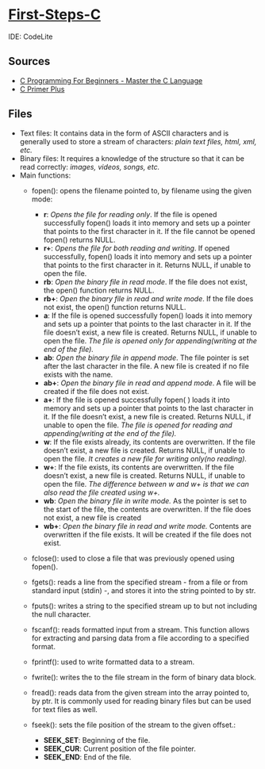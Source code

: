 # [First-Steps-C](https://github.com/asofcs/First-Steps-C/tree/main)

IDE: CodeLite

## Sources
- [C Programming For Beginners - Master the C Language](https://www.udemy.com/course/c-programming-for-beginners-/)
- [C Primer Plus](https://www.oreilly.com/library/view/c-primer-plus/9780133432398/)
## Files
- Text files: It contains data in the form of ASCII characters and is generally used to store a stream of characters: *plain text files, html, xml, etc.*
- Binary files: It requires a knowledge of the structure so that it can be read correctly: *images, videos, songs, etc.*
- Main functions:
  - fopen(): opens the filename pointed to, by filename using the given mode:
    
    - **r**: *Opens the file for reading only*. If the file is opened successfully fopen() loads it into memory and sets up a pointer that points to the first character in it. If the file cannot be opened fopen() returns NULL.
    - **r+**: *Opens the file for both reading and writing*. If opened successfully, fopen() loads it into memory and sets up a pointer that points to the first character in it. Returns NULL, if unable to open the file.
    - **rb**: *Open the binary file in read mode*. If the file does not exist, the open() function returns NULL.
    - **rb+**: *Open the binary file in read and write mode*. If the file does not exist, the open() function returns NULL.
    - **a**: If the file is opened successfully fopen() loads it into memory and sets up a pointer that points to the last character in it. If the file doesn’t exist, a new file is created. Returns NULL, if unable to open the file. *The file is opened only for appending(writing at the end of the file).*
    - **ab**: *Open the binary file in append mode*. The file pointer is set after the last character in the file. A new file is created if no file exists with the name.
    - **ab+**: *Open the binary file in read and append mode*. A file will be created if the file does not exist.
    - **a+**: If the file is opened successfully fopen( ) loads it into memory and sets up a pointer that points to the last character in it. If the file doesn’t exist, a new file is created. Returns NULL, if unable to open the file. *The file is opened for reading and appending(writing at the end of the file).*
    - **w**: If the file exists already, its contents are overwritten. If the file doesn’t exist, a new file is created. Returns NULL, if unable to open the file. *It creates a new file for writing only(no reading).*
    - **w+**: If the file exists, its contents are overwritten. If the file doesn’t exist, a new file is created. Returns NULL, if unable to open the file. *The difference between w and w+ is that we can also read the file created using w+.*
    - **wb**: *Open the binary file in write mode.* As the pointer is set to the start of the file, the contents are overwritten. If the file does not exist, a new file is created
    - **wb+**: *Open the binary file in read and write mode.* Contents are overwritten if the file exists. It will be created if the file does not exist.

  - fclose(): used to close a file that was previously opened using fopen().
  - fgets(): reads a line from the specified stream -  from a file or from standard input (stdin) -, and stores it into the string pointed to by str.
  - fputs(): writes a string to the specified stream up to but not including the null character.
  - fscanf(): reads formatted input from a stream. This function allows for extracting and parsing data from a file according to a specified format.
  - fprintf(): used to write formatted data to a stream.
  - fwrite(): writes the to the file stream in the form of binary data block.
  - fread(): reads data from the given stream into the array pointed to, by ptr. It is commonly used for reading binary files but can be used for text files as well.
  - fseek(): sets the file position of the stream to the given offset.:
    - **SEEK_SET**: Beginning of the file.
    - **SEEK_CUR**: Current position of the file pointer.
    - **SEEK_END**: End of the file. 



